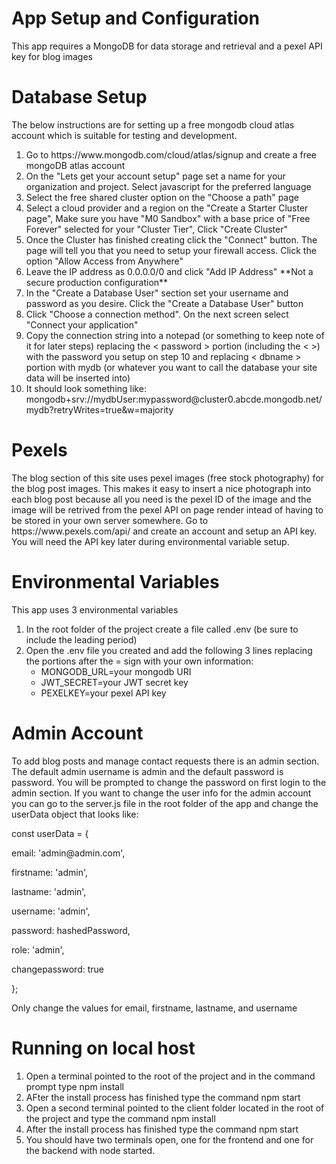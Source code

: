 <h1>App Setup and Configuration</h1>
<p>This app requires a MongoDB for data storage and retrieval and a pexel API key for blog images
<h1>Database Setup</h1>
<p>The below instructions are for setting up a free mongodb cloud atlas account which is suitable for testing and development.</p>
<ol>
<li>Go to https://www.mongodb.com/cloud/atlas/signup and create a free mongoDB atlas account
<li>On the "Lets get your account setup" page set a name for your organization and project. Select javascript for the preferred language
<li>Select the free shared cluster option on the "Choose a path" page
<li>Select a cloud provider and a region on the "Create a Starter Cluster page", Make sure you have "M0 Sandbox" with a base price of "Free Forever" selected for your "Cluster Tier", Click "Create Cluster"
<li>Once the Cluster has finished creating click the "Connect" button. The page will tell you that you need to setup your firewall access. Click the option "Allow Access from Anywhere"
<li>Leave the IP address as 0.0.0.0/0 and click "Add IP Address" **Not a secure production configuration**
<li>In the "Create a Database User" section set your username and password as you desire. Click the "Create a Database User" button
<li>Click "Choose a connection method". On the next screen select "Connect your application"
<li>Copy the connection string into a notepad (or something to keep note of it for later steps) replacing the < password > portion (including the < >) with the password you setup on step 10 and replacing < dbname > portion with mydb (or whatever you want to call the database your site data will be inserted into)
<li>It should look something like: mongodb+srv://mydbUser:mypassword@cluster0.abcde.mongodb.net/mydb?retryWrites=true&w=majority
</ol>
<h1>Pexels</h1>
<p>The blog section of this site uses pexel images (free stock photography) for the blog post images. This makes it easy to insert a nice photograph into each blog post because all you need is the pexel ID of the image and the image will be retrived from the pexel API on page render intead of having to be stored in your own server somewhere. Go to https://www.pexels.com/api/ and create an account and setup an API key. You will need the API key later during environmental variable setup.
<h1>Environmental Variables</h1>
<p>This app uses 3 environmental variables</p>
<ol>
<li>In the root folder of the project create a file called .env (be sure to include the leading period)
<li>Open the .env file you created and add the following 3 lines replacing the portions after the = sign with your own information:
<ul>
<li>MONGODB_URL=your mongodb URI
<li>JWT_SECRET=your JWT secret key
<li>PEXELKEY=your pexel API key
</ul>
</ol>
<h1>Admin Account</h1>
<p>To add blog posts and manage contact requests there is an admin section. The default admin username is admin and the default password is password. You will be prompted to change the password on first login to the admin section. If you want to change the user info for the admin account you can go to the server.js file in the root folder of the app and change the userData object that looks like:
<p>        const userData = {
<p>          email: 'admin@admin.com',
<p>          firstname: 'admin',
<p>          lastname: 'admin',
<p>          username: 'admin',
<p>          password: hashedPassword,
<p>          role: 'admin',
<p>          changepassword: true
<p>        };
<p>Only change the values for email, firstname, lastname, and username
<h1>Running on local host</h1>
<ol>
<li>Open a terminal pointed to the root of the project and in the command prompt type npm install
<li>AFter the install process has finished type the command npm start
<li>Open a second terminal pointed to the client folder located in the root of the project and type the command npm install
<li>After the install process has finished type the command npm start
<li>You should have two terminals open, one for the frontend and one for the backend with node started.
